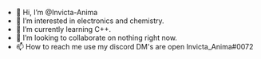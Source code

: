 - 👋 Hi, I’m @Invicta-Anima
- 👀 I’m interested in electronics and chemistry.
- 🌱 I’m currently learning C++.
- 💞️ I’m looking to collaborate on nothing right now.
- 📫 How to reach me use my discord DM's are open Invicta_Anima#0072

<!---
Invicta-Anima/Invicta-Anima is a ✨ special ✨ repository because its `README.md` (this file) appears on your GitHub profile.
You can click the Preview link to take a look at your changes.
--->
